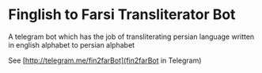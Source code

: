 # Finglish to Farsi Transliterator Bot

A telegram bot which has the job of transliterating persian language written in english alphabet to persian alphabet

See [http://telegram.me/fin2farBot](fin2farBot in Telegram)